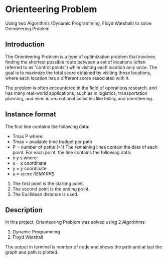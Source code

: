 
# Orienteering Problem

Using two Algorithms (Dynamic Programming, Floyd Warshall) to solve Orienteering Problem
## Introduction
The Orienteering Problem is a type of optimization problem that involves finding the
shortest possible route between a set of locations (often referred to as ”control points”)
while visiting each location only once. The goal is to maximize the total score obtained
by visiting these locations, where each location has a different score associated with it.

The problem is often encountered in the field of operations research, and has many
real-world applications, such as in logistics, transportation planning, and even in recreational
activities like hiking and orienteering.

## Instance format
The first line contains the following data:
- Tmax P
where:
- Tmax = available time budget per path
- P = number of paths (=1)
The remaining lines contain the data of each point. For each point, the line contains the following data:
- x y s
where:
- x = x coordinate
- y = y coordinate
- s = score
*REMARKS*
1. The first point is the starting point.
2. The second point is the ending point.
3. The Euclidean distance is used.

## Description

In this project, Orienteering Problem was solved using 2 Algorithms: 
1. Dynamic Programming
2. Floyd Warshall

The output in terminal is number of node and shows the path and at last the graph and path is plotted.
